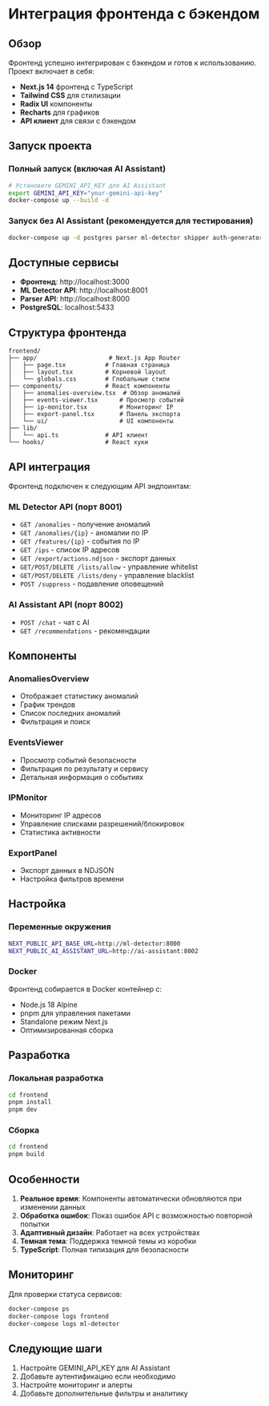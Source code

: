 # Интеграция фронтенда с бэкендом

## Обзор

Фронтенд успешно интегрирован с бэкендом и готов к использованию. Проект включает в себя:

- **Next.js 14** фронтенд с TypeScript
- **Tailwind CSS** для стилизации
- **Radix UI** компоненты
- **Recharts** для графиков
- **API клиент** для связи с бэкендом

## Запуск проекта

### Полный запуск (включая AI Assistant)
```bash
# Установите GEMINI_API_KEY для AI Assistant
export GEMINI_API_KEY="your-gemini-api-key"
docker-compose up --build -d
```

### Запуск без AI Assistant (рекомендуется для тестирования)
```bash
docker-compose up -d postgres parser ml-detector shipper auth-generator fw-generator app-generator frontend
```

## Доступные сервисы

- **Фронтенд**: http://localhost:3000
- **ML Detector API**: http://localhost:8001
- **Parser API**: http://localhost:8000
- **PostgreSQL**: localhost:5433

## Структура фронтенда

```
frontend/
├── app/                    # Next.js App Router
│   ├── page.tsx           # Главная страница
│   ├── layout.tsx         # Корневой layout
│   └── globals.css        # Глобальные стили
├── components/            # React компоненты
│   ├── anomalies-overview.tsx  # Обзор аномалий
│   ├── events-viewer.tsx      # Просмотр событий
│   ├── ip-monitor.tsx         # Мониторинг IP
│   ├── export-panel.tsx       # Панель экспорта
│   └── ui/                    # UI компоненты
├── lib/
│   └── api.ts             # API клиент
└── hooks/                 # React хуки
```

## API интеграция

Фронтенд подключен к следующим API эндпоинтам:

### ML Detector API (порт 8001)
- `GET /anomalies` - получение аномалий
- `GET /anomalies/{ip}` - аномалии по IP
- `GET /features/{ip}` - события по IP
- `GET /ips` - список IP адресов
- `GET /export/actions.ndjson` - экспорт данных
- `GET/POST/DELETE /lists/allow` - управление whitelist
- `GET/POST/DELETE /lists/deny` - управление blacklist
- `POST /suppress` - подавление оповещений

### AI Assistant API (порт 8002)
- `POST /chat` - чат с AI
- `GET /recommendations` - рекомендации

## Компоненты

### AnomaliesOverview
- Отображает статистику аномалий
- График трендов
- Список последних аномалий
- Фильтрация и поиск

### EventsViewer
- Просмотр событий безопасности
- Фильтрация по результату и сервису
- Детальная информация о событиях

### IPMonitor
- Мониторинг IP адресов
- Управление списками разрешений/блокировок
- Статистика активности

### ExportPanel
- Экспорт данных в NDJSON
- Настройка фильтров времени

## Настройка

### Переменные окружения
```bash
NEXT_PUBLIC_API_BASE_URL=http://ml-detector:8000
NEXT_PUBLIC_AI_ASSISTANT_URL=http://ai-assistant:8002
```

### Docker
Фронтенд собирается в Docker контейнер с:
- Node.js 18 Alpine
- pnpm для управления пакетами
- Standalone режим Next.js
- Оптимизированная сборка

## Разработка

### Локальная разработка
```bash
cd frontend
pnpm install
pnpm dev
```

### Сборка
```bash
cd frontend
pnpm build
```

## Особенности

1. **Реальное время**: Компоненты автоматически обновляются при изменении данных
2. **Обработка ошибок**: Показ ошибок API с возможностью повторной попытки
3. **Адаптивный дизайн**: Работает на всех устройствах
4. **Темная тема**: Поддержка темной темы из коробки
5. **TypeScript**: Полная типизация для безопасности

## Мониторинг

Для проверки статуса сервисов:
```bash
docker-compose ps
docker-compose logs frontend
docker-compose logs ml-detector
```

## Следующие шаги

1. Настройте GEMINI_API_KEY для AI Assistant
2. Добавьте аутентификацию если необходимо
3. Настройте мониторинг и алерты
4. Добавьте дополнительные фильтры и аналитику
